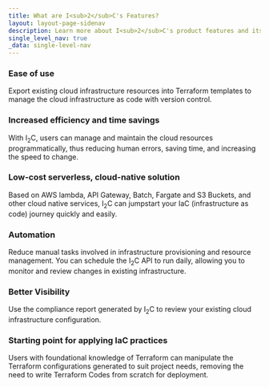 ```yaml
---
title: What are I<sub>2</sub>C's Features?
layout: layout-page-sidenav
description: Learn more about I<sub>2</sub>C's product features and its benefits to government agencies and businesses
single_level_nav: true
_data: single-level-nav
---
```


### Ease of use
Export existing cloud infrastructure resources into Terraform templates to manage the cloud infrastructure as code with version control.

### Increased efficiency and time savings
With I<sub>2</sub>C, users can manage and maintain the cloud resources programmatically, thus reducing human errors, saving time, and increasing the speed to change.   

### Low-cost serverless, cloud-native solution 
Based on AWS lambda, API Gateway, Batch, Fargate and S3 Buckets, and other cloud native services, I<sub>2</sub>C can jumpstart your IaC (infrastructure as code) journey quickly and easily. 

### Automation
Reduce manual tasks involved in infrastructure provisioning and resource management. You can schedule the I<sub>2</sub>C API to run daily, allowing you to monitor and review changes in existing infrastructure.

### Better Visibility
Use the compliance report generated by I<sub>2</sub>C to review your existing cloud infrastructure configuration.

### Starting point for applying IaC practices
Users with foundational knowledge of Terraform can manipulate the Terraform configurations generated to suit project needs, removing the need to write Terraform Codes from scratch for deployment.